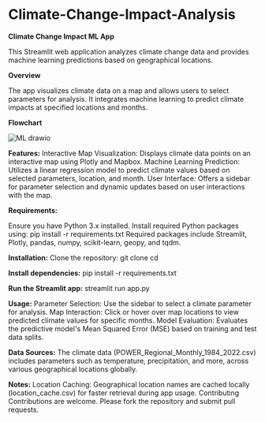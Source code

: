 # Climate-Change-Impact-Analysis
**Climate Change Impact ML App**

This Streamlit web application analyzes climate change data and provides machine learning predictions based on geographical locations.

**Overview**

The app visualizes climate data on a map and allows users to select parameters for analysis. It integrates machine learning to predict climate impacts at specified locations and months.

**Flowchart**


![ML drawio](https://github.com/user-attachments/assets/69d928ae-b5c0-4977-bce3-01625d93b946)





**Features:**
Interactive Map Visualization: Displays climate data points on an interactive map using Plotly and Mapbox.
Machine Learning Prediction: Utilizes a linear regression model to predict climate values based on selected parameters, location, and month.
User Interface: Offers a sidebar for parameter selection and dynamic updates based on user interactions with the map.

**Requirements:**

Ensure you have Python 3.x installed. Install required Python packages using:
pip install -r requirements.txt
Required packages include Streamlit, Plotly, pandas, numpy, scikit-learn, geopy, and tqdm.

**Installation:**
Clone the repository:
git clone <repository-url>
cd <repository-directory>

**Install dependencies:**
pip install -r requirements.txt

**Run the Streamlit app:**
streamlit run app.py

**Usage:**
Parameter Selection: Use the sidebar to select a climate parameter for analysis.
Map Interaction: Click or hover over map locations to view predicted climate values for specific months.
Model Evaluation: Evaluates the predictive model's Mean Squared Error (MSE) based on training and test data splits.

**Data Sources:**
The climate data (POWER_Regional_Monthly_1984_2022.csv) includes parameters such as temperature, precipitation, and more, across various geographical locations globally.

**Notes:**
Location Caching: Geographical location names are cached locally (location_cache.csv) for faster retrieval during app usage.
Contributing
Contributions are welcome. Please fork the repository and submit pull requests.

